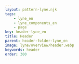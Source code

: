 ```yaml
---
layout: pattern-lyne.njk
tags: 
    - lyne_en
    - lyne_components_en
    - page
key: header-lyne_en
title: Header
parent: header-folder-lyne_en
image: lyne/overview/header.webp
keywords: header
order: 300
---
```

